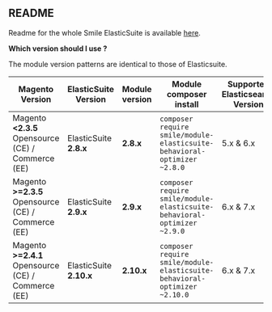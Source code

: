 ## README

Readme for the whole Smile ElasticSuite is available [here](https://github.com/Smile-SA/elasticsuite).

**Which version should I use ?**

The module version patterns are identical to those of Elasticsuite.

Magento Version                                     | ElasticSuite Version    | Module version | Module composer install                                                       | Supported Elasticsearch Version | Actively maintained
----------------------------------------------------|-------------------------|----------------|-------------------------------------------------------------------------------|---------------------------------|---------------------
Magento **<2.3.5** Opensource (CE) / Commerce (EE)  | ElasticSuite **2.8.x**  | **2.8.x**      | ```composer require smile/module-elasticsuite-behavioral-optimizer ~2.8.0```  | 5.x & 6.x                       | No
Magento **>=2.3.5** Opensource (CE) / Commerce (EE) | ElasticSuite **2.9.x**  | **2.9.x**      | ```composer require smile/module-elasticsuite-behavioral-optimizer ~2.9.0```  | 6.x & 7.x                       | **Yes**
Magento **>=2.4.1** Opensource (CE) / Commerce (EE) | ElasticSuite **2.10.x** | **2.10.x**     | ```composer require smile/module-elasticsuite-behavioral-optimizer ~2.10.0``` | 6.x & 7.x                       | **Yes**
